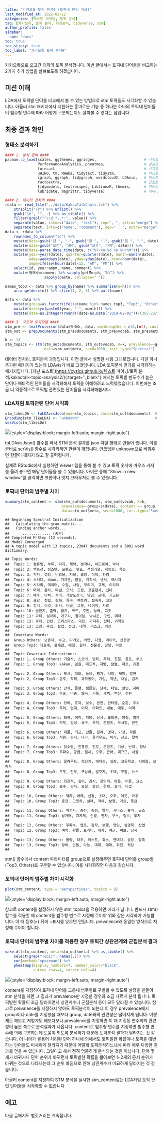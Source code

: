 ```yaml
---
title: "카카오톡 토픽 분석9 (토픽내 단어 비교)"
last_modified_at: 2022-02-12
categories: [텍스트 마이닝, 토픽 분석]
tag: [카카오톡, 토픽 분석, 회귀분석, tidyverse, stm]
author_profile: false
sidebar:
  nav: "docs"
toc: true
toc_sticky: true
toc_label: "카카오톡 토픽 분석9"
---
```

<div class="notice--success">
카카오톡으로 오고간 대화의 토픽 분석합니다. 이번 글에서는 토픽내 단어들을 비교하는 2가지 추가 방법을 살펴보도록 하겠습니다.
</div>

## 미션 이해

LDA에서 토픽별 단어를 비교해서 볼 수 있는 방법으로 stm 토픽들도 시각화할
수 있습니다. 아울러 stm 패키지에서 지원하는 흥미로운 기능 중 하나는
하나의 토픽내 단어들이 범주형 변수에 따라 어떻게 구분되는지도 살펴볼 수
있다는 점입니다.

## 최종 결과 확인

### 형태소 분석하기

``` r
#### 1. 분석 준비 ####
pacman::p_load(scales, ggthemes, ggridges,                      # 시각화 관련 패키지
               PerformanceAnalytics, pheatmap,                  # 상관관계 시각화
               forecast,                                        # 시계열 예측 관련 패키지
               RHINO, tm, RWeka, tidytext, tidystm,             # 텍스트 마이닝
               igraph, ggraph, tidygraph, wordcloud2, LDAvis,   # 텍스트 마이닝 시각화
               factoextra,                                      # 군집분석 시각화
               tidymodels, textrecipes, LiblineaR, themis,      # 머신러닝
               lubridate, magrittr, tidyverse)                  # 데이터 전처리 관련 패키지

#### 2. 데이터 전처리 ####
rdata <- read_file("../data/KakaoTalkChats.txt") %>%                         # txt 파일 읽어오기
    strsplit("\r") %>% unlist() %>%                                          # 같은 사람의 글은 한 줄로
    gsub("\n", "", .) %>% as_tibble() %>%                                    # 줄바꿈 없애기
    filter(grepl("^\\d.*,.*:", value)) %>%                                   # 숫자시작 , : 있는 것만
    separate(value, into=c("date", "text"), sep=", ", extra="merge") %>%     # 날짜와 글 분리
    separate(text, into=c("name", "comment"), sep=" : ", extra="merge")      # 이름과 글 내용 분리
data <- rdata %>% 
    rownames_to_column("id") %>%                                        # 문서 id
    mutate(date=gsub("년 ", "-", gsub("월 ", "-", gsub("일 ", " ", date)))) %>%
    mutate(date=gsub("오전", "AM", gsub("오후", "PM", date))) %>%       # 오전 오후 구분
    mutate(date=parse_date_time(date, c("%Y-%m-%d %p %H:%M"))) %>%      # 날짜 형식으로
    mutate(year=year(date), quarter=quarter(date), month=month(date),   # 년, 분기, 월 변수 만들기
           wday=weekdays(date), yday=yday(date), hour=hour(date),       # 요일, 일수, 시간 변수 만들기
           ampm=ifelse(hour(date)<12, "AM", "PM")) %>%                  # 오전 오후 변수 만들기
    select(id, year:ampm, name, comment) %>%                                # 주요 변수 선택
    mutate(형태소=comment %>% sapply(getMorph, "NV") %>%                # 명사, 동사, 형용사만 선택
                  sapply(paste, collapse=" "))                          # 형태소 분석 결과 합치기
  
names_top3 <- data %>% group_by(name) %>% summarise(n=n()) %>%          # 발언량이 많은 
    arrange(desc(n)) %>% slice(1, 2, 3) %>% pull(name)                  # 상위 3명 이름 저장

data <- data %>% 
    mutate(group=as.factor(ifelse(name %in% names_top3, "Top3", "Others"))) %>%  # 그룹 지정
    mutate(date=ym(paste0(year, "-", month))) %>%                                 # 년월 지정
    mutate(date=as.integer(round((date-as.Date("2019-02-01"))/(365.25/12))))      # 누적 월 계산

#### 3. 구조적 토픽모델 ####
stm_pre <- textProcessor(data$형태소, data, wordLengths = c(2,Inf), customstopwords=c("사진", "이모티콘"))
stm_out <- prepDocuments(stm_pre$documents, stm_pre$vocab, stm_pre$meta, lower.thresh=3)

k <- 13
stm_topics <- stm(stm_out$documents, stm_out$vocab, K=k, prevalence=~group+s(date), 
                  data=stm_out$meta, seed=1000, init.type="Spectral")
```

데이터 전처리, 토픽분석 과정입니다. 이전 글에서 설명한 내용
그대로입니다. 다만 하나 추가된 패키지가 있는데 LDAvis가 바로 그것입니다.
LDA 토픽분석 결과를 시각화하는 패키지입니다. 
[지난 포스트](https://cysics.github.io/텍스트 마이닝/토픽 분석/kakaotalk-topic-analysis2/){:target="\_blank"}
에서는 토픽별 빈도수가 높은 단어나 배타적인 단어들을 시각화해서 토픽을
이해하려고 노력했었습니다. 이번에는 조금 더 역동적으로 토픽별 관련있는
단어들을 시각화해봅시다.

### LDA처럼 토픽관련 단어 시각화

``` r
stm_likeLDA <- toLDAvisJson(mod=stm_topics, docs=stm_out$documents)  # jason 파일을 만들어준다.
Encoding(stm_likeLDA) <- "unknown"                                   # 한글 깨짐을 해결하기 위해
serVis(stm_likeLDA)
```
![](https://raw.githubusercontent.com/cysics/cysics.github.io/master/_posts/2022-02-12-kakaotalk-topic-analysis9_files/figure-gfm/stm_likeLDA.jpg){:style="display:block; margin-left:auto; margin-right:auto"}

toLDAvisJson() 함수를 써서 STM 분석 결과를 json 파일 형태로 만들어
줍니다. 이를 곧바로 serVis() 함수로 시각화하면 한글이 깨집니다. 인코딩을
unknown으로 바꿔주면 한글이 깨지지 않고 잘 출력됩니다.

실제로 RStudio에서 실행하면 Viewer 탭을 통해 볼 수 있고 토픽 숫자에 마우스 커서를 올려 놓으면 해당 단어들을 볼 수 있습니다. 아이콘 중에 "Show in new window"를 클릭하면 크롬이나 엣지 브라우저로 볼 수 있습니다.


### 토픽내 단어의 범주별 차이

``` r
summary(stm_content <- stm(stm_out$documents, stm_out$vocab, K=k, 
                          prevalence=~group+s(date), content =~ group,
                          data=stm_out$meta, seed=1000, init.type="Spectral"))
```

    ## Beginning Spectral Initialization 
    ##   Calculating the gram matrix...
    ##   Finding anchor words...
    ##      ............. (중략)
    ## Completed M-Step (12 seconds). 
    ## Model Converged 
    ## A topic model with 13 topics, 23047 documents and a 5091 word dictionary.

    ## Topic Words:
    ##  Topic 1: 컴퓨팅, 부류, 다과, 재택, 생각나, 하드웨어, 박사 
    ##  Topic 2: 백동천, 텅스텐, 프렌즈, 발표, 적정기술, 재방송, 학습 
    ##  Topic 3: 피자, 성함, 비효율, 자율, 출장, 삭제, 환영 
    ##  Topic 4: 스터디, daum, 가치관, 환상, 계획서, 센서, 메시지 
    ##  Topic 5: 시각화, 데이터, 수집, 사람, 무의미, 교체, 이리하 
    ##  Topic 6: 머리, 흔하, 따님, 모셔, 고정, 표준편차, 신나 
    ##  Topic 7: 예후, 아빠, 자라, 개발도상국, 담임, 군대, 기고문 
    ##  Topic 8: 금강, 정립, 강화, 특구, 팩토리, 접속자, 고오 
    ##  Topic 9: 컴터, 이것, 퇴사, 터널, 그렇, 네이처, 자르 
    ##  Topic 10: 돌잔치, 출력, 끊기, 코드, 주인, 능력, 그것 
    ##  Topic 11: 파티, 실마리, 개구리, 들이밀, 낚시꾼, 구인, 메타 
    ##  Topic 12: 축제, 인턴, 크리스마스, 극한, 가져주, 산타, 과학관 
    ##  Topic 13: 코인, 수입, 실업, 선고, 내역, 리스크, 외신 
    ##  
    ##  Covariate Words:
    ##  Group Others: 오렌지, 수고, 다가오, 의연, 다형, 메이커, 신경망 
    ##  Group Top3: 좌표계, 불쾌감, 애정, 원자, 전문성, 강당, 마르 
    ##  
    ##  Topic-Covariate Interactions:
    ##  Topic 1, Group Others: 기술사, 스코어, 업화, 특허, 친절, 골프, 부스 
    ##  Topic 1, Group Top3: kakao, 임원, 대표적, 지방, 칼럼, 따르, 과장 
    ##  
    ##  Topic 2, Group Others: 모시, 대회, 둘레, 평가, 시청, 세미, 발현 
    ##  Topic 2, Group Top3: 금주, 학회, 과학동아, 가입, 작년, 채널, 금지 
    ##  
    ##  Topic 3, Group Others: 간식, 플랜, 샘플링, 단체, 타임, 살인, 자바 
    ##  Topic 3, Group Top3: 논술, 비중, 왜곡, 기록, 새벽, 백신, 전환 
    ##  
    ##  Topic 4, Group Others: 장비, 효과, 보수, 본인, 안타깝, 순환, 우수 
    ##  Topic 4, Group Top3: 우려, 업계, 이직, 아파트, 내놓, 대우, 이제 
    ##  
    ##  Topic 5, Group Others: 왜곡, 이직, 적당, 상시, 출퇴근, 양질, 필체 
    ##  Topic 5, Group Top3: 직무, 삼성, 요구, 목적, 콘텐츠, 부서장, 본인 
    ##  
    ##  Topic 6, Group Others: 제품, 최고, 만들, 원리, 영재, 가정, 확률 
    ##  Topic 6, Group Top3: 직원, 감시, 나가, 클라우드, 버리, 신고, 탈락 
    ##  
    ##  Topic 7, Group Others: 임소영, 진흥원, 진로, 콘텐츠, 기상, 난리, 정보 
    ##  Topic 7, Group Top3: 주파수, 공급, 필체, 오무, 큰애, 대규모, 서울 
    ##  
    ##  Topic 8, Group Others: 클라우드, 혁신기, 에디슨, 실장, 고등학교, 시애틀, 실력자 
    ##  Topic 8, Group Top3: 주무, 안부, 구상하, 발주자, 초대, 포함, 뉴스 
    ##  
    ##  Topic 9, Group Others: 최진석, 깊이, 감시, 창의적, 아들, 버튼, 요소 
    ##  Topic 9, Group Top3: 보수, 감자, 충실, 살인, 경제, 늘리, 아깝 
    ##  
    ##  Topic 10, Group Others: 액자, 애매, 신경, 초대, 오무, 아웃, 와우 
    ##  Topic 10, Group Top3: 충전, 고민하, 실패, 객체, 보행, 거르, 등급 
    ##  
    ##  Topic 11, Group Others: 피험자, 충전, 충청, 탈락, 서비스, 흥미, 뉴스 
    ##  Topic 11, Group Top3: 상거래, 지자체, 신경, 전자, 부스, 정보, 투자 
    ##  
    ##  Topic 12, Group Others: 주파수, 멘토, 감자, 보행, 멋있, 설명회, 산업 
    ##  Topic 12, Group Top3: 여력, 확률, 프라이, 세계, 야근, 써보, 당시 
    ##  
    ##  Topic 13, Group Others: 물량, 대우, 퀘스트, 축소, 현대차, 상장, 접촉 
    ##  Topic 13, Group Top3: 장비, 만들, 다능, 대회, 애매, 회전, 적당 
    ## 

stm() 함수에서 content 파라미터를 group으로 설정해주면 토픽내 단어를
group별(Top3, Others)로 구분할 수 있습니다. 이를 시각화하면 다음과
같습니다.

### 토픽내 단어의 범주별 차이 시각화

``` r
plot(stm_content, type = "perspectives", topics = 9)
```

![](https://raw.githubusercontent.com/cysics/cysics.github.io/master/_posts/2022-02-12-kakaotalk-topic-analysis9_files/figure-gfm/stm_analysis3-1.png){:style="display:block; margin-left:auto; margin-right:auto"}

참고로 content를 설정하지 않은 stm\_topics을 적용하면 에러가 납니다.
반드시 stm() 함수를 적용할 때 content를 범주형 변수로 지정해 주어야 위와
같은 시각화가 가능합니다. 이 때 등호(=) 뒤에 \~표시를 잊으면 안됩니다.
prevalence와 동일한 방식으로 지정해 주어야 합니다.

### 토픽내 단어의 범주별 차이를 적용한 경우 토픽간 상관관계와 군집분석 결과

``` r
make.dt(stm_content, meta=stm_out$meta) %>% as_tibble() %>% 
    select(grep("Topic", names(.))) %>% 
    cor(method="spearman") %>% 
    pheatmap(display_numbers=T, number_color="black", 
             cutree_rows=4, cutree_cols=4)
```

![](https://raw.githubusercontent.com/cysics/cysics.github.io/master/_posts/2022-02-12-kakaotalk-topic-analysis9_files/figure-gfm/stm_analysis4-1.png){:style="display:block; margin-left:auto; margin-right:auto"}

content를 지정하여 토픽내 단어를 그룹내 범주별로 구별할 수 있도록 설정을
만들어 stm 분석을 하면 그 결과가 prevalence만 지정한 경우와 조금 다르게
분석 됩니다. 토픽발현 확률이 조금 달라지면서 상관계수나 군집분석 등이
모두 달라질 수 있습니다. 참고로 prevalence를 지정하지 않아도 토픽분석이
되는데 이 경우 prevalence에서 group이나 date를 지정했을 때보다 group,
date와의 관련성은 떨어지게 됩니다. 이렇게도 해보고 저렇게도 해보다보니
prevalence를 지정하면 이 때 지정된 변수와의 관련성이 높은 쪽으로
분석결과가 나옵니다. content로 범주형 변수를 지정하면 범주형 변수에 의해
구분하는데 도움이 되도록 분석하기 때문에 토픽분석 결과가 달라지는 것
같습니다. 더 나아가 불용어 처리된 단어 하나에 의해서도 토픽발현 확률이나
토픽을 대변하는 단어들도 미세하게 달라지기 때문에 어떻게
토픽분석하느냐에 따라 매우 다양한 결과를 얻을 수 있습니다. 그렇다고 해서
전혀 엉뚱하게 분석되는 것은 아닙니다. 단어 몇개가 바뀌거나 단어 순위가
바뀌면서 토픽발현 확률을 뽑아보면 1\~2개의 문서 순위가 바뀌는 것으로
나타나는데 그 순위 바뀜으로 인해 상관계수가 미묘하게 달라지는 것
같습니다.

아울러 content를 지정하여 STM 분석을 실시한 stm\_content로는 LDA처럼
토픽 관련 단어들을 시각화할 수 없습니다.

## 예고

다음 글에서도 벌짓거리는 계속됩니다.

